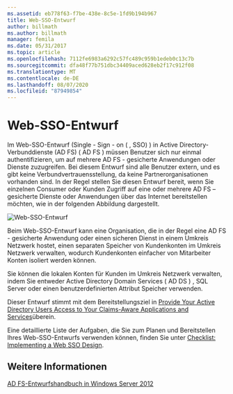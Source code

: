 ```yaml
---
ms.assetid: eb778f63-f7be-438e-8c5e-1fd9b194b967
title: Web-SSO-Entwurf
author: billmath
ms.author: billmath
manager: femila
ms.date: 05/31/2017
ms.topic: article
ms.openlocfilehash: 7112fe6983a6292c57fc489c959b1edeb0c13c7b
ms.sourcegitcommit: dfa48f77b751dbc34409aced628eb2f17c912f08
ms.translationtype: MT
ms.contentlocale: de-DE
ms.lasthandoff: 08/07/2020
ms.locfileid: "87949854"
---
```

# <a name="web-sso-design"></a>Web-SSO-Entwurf

Im Web-SSO-Entwurf (Single \- Sign \- on \( , SSO) \) in Active Directory-Verbunddienste (AD FS) \( AD FS \) müssen Benutzer sich nur einmal authentifizieren, um auf mehrere AD FS \- gesicherte Anwendungen oder Dienste zuzugreifen. Bei diesem Entwurf sind alle Benutzer extern, und es gibt keine Verbundvertrauensstellung, da keine Partnerorganisationen vorhanden sind. In der Regel stellen Sie diesen Entwurf bereit, wenn Sie einzelnen Consumer oder Kunden Zugriff auf eine oder mehrere AD FS – gesicherte Dienste oder Anwendungen über das Internet bereitstellen möchten, wie in der folgenden Abbildung dargestellt.

![Web-SSO-Entwurf](media/adfs2_WebSSODesign.gif)

Beim Web-SSO-Entwurf kann eine Organisation, die in der Regel eine AD FS \- gesicherte Anwendung oder einen sicheren Dienst in einem Umkreis Netzwerk hostet, einen separaten Speicher von Kundenkonten im Umkreis Netzwerk verwalten, wodurch Kundenkonten einfacher von Mitarbeiter Konten isoliert werden können.

Sie können die lokalen Konten für Kunden im Umkreis Netzwerk verwalten, indem Sie entweder Active Directory Domain Services \( AD DS \) , SQL Server oder einen benutzerdefinierten Attribut Speicher verwenden.

Dieser Entwurf stimmt mit dem Bereitstellungsziel in [Provide Your Active Directory Users Access to Your Claims-Aware Applications and Services](Provide-Your-Active-Directory-Users-Access-to-Your-Claims-Aware-Applications-and-Services.md)überein.

Eine detaillierte Liste der Aufgaben, die Sie zum Planen und Bereitstellen Ihres Web-SSO-Entwurfs verwenden können, finden Sie unter [Checklist: Implementing a Web SSO Design](../../ad-fs/deployment/Checklist--Implementing-a-Web-SSO-Design.md).

## <a name="see-also"></a>Weitere Informationen
[AD FS-Entwurfshandbuch in Windows Server 2012](AD-FS-Design-Guide-in-Windows-Server-2012.md)

